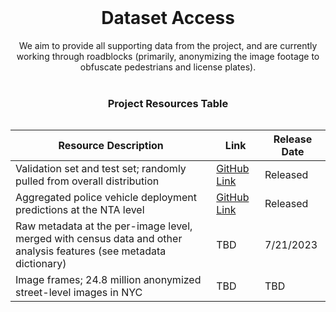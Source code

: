 <div style="display:flex; flex-direction: column; align-items: center; max-width: 600px">
<br>
<h1 style="text-align: center;">Dataset Access</h1>
<div style="text-align: center; max-width: 900px;">
We aim to provide all supporting data from the project, and are currently working through roadblocks (primarily, anonymizing the image footage to obfuscate pedestrians and license plates). 
</div>
<br>
<h3 style="text-align: center;">Project Resources Table</h3>


| Resource Description                                                                                              | Link                                                                                                                                       | Release Date |
|-------------------------------------------------------------------------------------------------------------------|--------------------------------------------------------------------------------------------------------------------------------------------|--------------|
| Validation set and test set; randomly pulled from overall distribution                                            | [GitHub Link](https://github.com/mattwfranchi/police-deployment-patterns)                                                                  | Released     |
| Aggregated police vehicle deployment predictions at the NTA level                                                 | [GitHub Link](https://github.com/mattwfranchi/police-deployment-patterns/blob/main/data_for_release/neighborhood_aggregated_data.csv)      | Released     |
| Raw metadata at the per-image level, merged with census data and other analysis features (see metadata dictionary)| TBD                                                                                                                                        | 7/21/2023    |
| Image frames; 24.8 million anonymized street-level images in NYC                                                  | TBD                                                                                                                                        | TBD          |

</div>